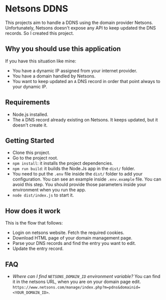 # Netsons DDNS

This projects aim to handle a DDNS using the domain provider Netsons.
Unfortunately, Netsons doesn't expose any API to keep updated the DNS records. So I created this project.

## Why you should use this application

If you have this situation like mine:

- You have a dynamic IP assigned from your internet provider.
- You have a domain handled by Netsons.
- You want to keep updated an `A` DNS record in order that point always to your dynamic IP.

## Requirements

- Node.js installed.
- The `A` DNS record already existing on Netsons. It keeps updated, but it doesn't create it.

## Getting Started

- Clone this project.
- Go to the project root.
- `npm install`: it installs the project dependencies.
- `npm run build`: it builds the Node.Js app in the `dist/` folder.
- You need to put the `.env` file inside the `dist/` folder to add your configuration. You can see an example inside `.env.example` file.
  You can avoid this step. You should provide those parameters inside your environment when you run the app.
- `node dist/index.js` to start it.

## How does it work

This is the flow that follows:

- Login on netsons website. Fetch the required cookies.
- Download HTML page of your domain management page.
- Parse your DNS records and find the entry you want to edit.
- Update the entry record.

## FAQ

- *Where can I find `NETSONS_DOMAIN_ID` environment variable?* You can find it in the netsons URL, when you are on your domain page edit.
  `https://www.netsons.com/manage/index.php?m=pdns&domainid=<YOUR_DOMAIN_ID>`.

